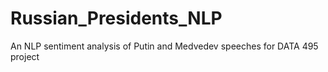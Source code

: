 # Russian_Presidents_NLP
 An NLP sentiment analysis of Putin and Medvedev speeches for DATA 495 project
